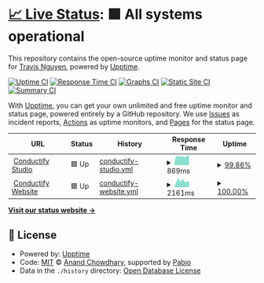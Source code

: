 # [📈 Live Status](https://travisnguyen20.github.io/conductify_uptime): <!--live status--> **🟩 All systems operational**

This repository contains the open-source uptime monitor and status page for [Travis Nguyen](https://travisnguyen.me), powered by [Upptime](https://github.com/upptime/upptime).

[![Uptime CI](https://github.com/travisnguyen20/conductify_uptime/workflows/Uptime%20CI/badge.svg)](https://github.com/travisnguyen20/conductify_uptime/actions?query=workflow%3A%22Uptime+CI%22)
[![Response Time CI](https://github.com/travisnguyen20/conductify_uptime/workflows/Response%20Time%20CI/badge.svg)](https://github.com/travisnguyen20/conductify_uptime/actions?query=workflow%3A%22Response+Time+CI%22)
[![Graphs CI](https://github.com/travisnguyen20/conductify_uptime/workflows/Graphs%20CI/badge.svg)](https://github.com/travisnguyen20/conductify_uptime/actions?query=workflow%3A%22Graphs+CI%22)
[![Static Site CI](https://github.com/travisnguyen20/conductify_uptime/workflows/Static%20Site%20CI/badge.svg)](https://github.com/travisnguyen20/conductify_uptime/actions?query=workflow%3A%22Static+Site+CI%22)
[![Summary CI](https://github.com/travisnguyen20/conductify_uptime/workflows/Summary%20CI/badge.svg)](https://github.com/travisnguyen20/conductify_uptime/actions?query=workflow%3A%22Summary+CI%22)

With [Upptime](https://upptime.js.org), you can get your own unlimited and free uptime monitor and status page, powered entirely by a GitHub repository. We use [Issues](https://github.com/travisnguyen20/conductify_uptime/issues) as incident reports, [Actions](https://github.com/travisnguyen20/conductify_uptime/actions) as uptime monitors, and [Pages](https://travisnguyen20.github.io/conductify_uptime) for the status page.

<!--start: status pages-->
<!-- This summary is generated by Upptime (https://github.com/upptime/upptime) -->
<!-- Do not edit this manually, your changes will be overwritten -->
<!-- prettier-ignore -->
| URL | Status | History | Response Time | Uptime |
| --- | ------ | ------- | ------------- | ------ |
| <img alt="" src="https://icons.duckduckgo.com/ip3/studio.conductify.ai.ico" height="13"> [Conductify Studio](https://studio.conductify.ai) | 🟩 Up | [conductify-studio.yml](https://github.com/ConductifyAI/conductify-status/commits/HEAD/history/conductify-studio.yml) | <details><summary><img alt="Response time graph" src="./graphs/conductify-studio/response-time-week.png" height="20"> 869ms</summary><br><a href="https://travisnguyen20.github.io/conductify-status/history/conductify-studio"><img alt="Response time 1012" src="https://img.shields.io/endpoint?url=https%3A%2F%2Fraw.githubusercontent.com%2FConductifyAI%2Fconductify-status%2FHEAD%2Fapi%2Fconductify-studio%2Fresponse-time.json"></a><br><a href="https://travisnguyen20.github.io/conductify-status/history/conductify-studio"><img alt="24-hour response time 876" src="https://img.shields.io/endpoint?url=https%3A%2F%2Fraw.githubusercontent.com%2FConductifyAI%2Fconductify-status%2FHEAD%2Fapi%2Fconductify-studio%2Fresponse-time-day.json"></a><br><a href="https://travisnguyen20.github.io/conductify-status/history/conductify-studio"><img alt="7-day response time 869" src="https://img.shields.io/endpoint?url=https%3A%2F%2Fraw.githubusercontent.com%2FConductifyAI%2Fconductify-status%2FHEAD%2Fapi%2Fconductify-studio%2Fresponse-time-week.json"></a><br><a href="https://travisnguyen20.github.io/conductify-status/history/conductify-studio"><img alt="30-day response time 940" src="https://img.shields.io/endpoint?url=https%3A%2F%2Fraw.githubusercontent.com%2FConductifyAI%2Fconductify-status%2FHEAD%2Fapi%2Fconductify-studio%2Fresponse-time-month.json"></a><br><a href="https://travisnguyen20.github.io/conductify-status/history/conductify-studio"><img alt="1-year response time 1012" src="https://img.shields.io/endpoint?url=https%3A%2F%2Fraw.githubusercontent.com%2FConductifyAI%2Fconductify-status%2FHEAD%2Fapi%2Fconductify-studio%2Fresponse-time-year.json"></a></details> | <details><summary><a href="https://travisnguyen20.github.io/conductify-status/history/conductify-studio">99.86%</a></summary><a href="https://travisnguyen20.github.io/conductify-status/history/conductify-studio"><img alt="All-time uptime 99.86%" src="https://img.shields.io/endpoint?url=https%3A%2F%2Fraw.githubusercontent.com%2FConductifyAI%2Fconductify-status%2FHEAD%2Fapi%2Fconductify-studio%2Fuptime.json"></a><br><a href="https://travisnguyen20.github.io/conductify-status/history/conductify-studio"><img alt="24-hour uptime 100.00%" src="https://img.shields.io/endpoint?url=https%3A%2F%2Fraw.githubusercontent.com%2FConductifyAI%2Fconductify-status%2FHEAD%2Fapi%2Fconductify-studio%2Fuptime-day.json"></a><br><a href="https://travisnguyen20.github.io/conductify-status/history/conductify-studio"><img alt="7-day uptime 99.86%" src="https://img.shields.io/endpoint?url=https%3A%2F%2Fraw.githubusercontent.com%2FConductifyAI%2Fconductify-status%2FHEAD%2Fapi%2Fconductify-studio%2Fuptime-week.json"></a><br><a href="https://travisnguyen20.github.io/conductify-status/history/conductify-studio"><img alt="30-day uptime 99.88%" src="https://img.shields.io/endpoint?url=https%3A%2F%2Fraw.githubusercontent.com%2FConductifyAI%2Fconductify-status%2FHEAD%2Fapi%2Fconductify-studio%2Fuptime-month.json"></a><br><a href="https://travisnguyen20.github.io/conductify-status/history/conductify-studio"><img alt="1-year uptime 99.86%" src="https://img.shields.io/endpoint?url=https%3A%2F%2Fraw.githubusercontent.com%2FConductifyAI%2Fconductify-status%2FHEAD%2Fapi%2Fconductify-studio%2Fuptime-year.json"></a></details>
| <img alt="" src="https://icons.duckduckgo.com/ip3/conductify.ai.ico" height="13"> [Conductify Website](https://conductify.ai) | 🟩 Up | [conductify-website.yml](https://github.com/ConductifyAI/conductify-status/commits/HEAD/history/conductify-website.yml) | <details><summary><img alt="Response time graph" src="./graphs/conductify-website/response-time-week.png" height="20"> 2161ms</summary><br><a href="https://travisnguyen20.github.io/conductify-status/history/conductify-website"><img alt="Response time 2160" src="https://img.shields.io/endpoint?url=https%3A%2F%2Fraw.githubusercontent.com%2FConductifyAI%2Fconductify-status%2FHEAD%2Fapi%2Fconductify-website%2Fresponse-time.json"></a><br><a href="https://travisnguyen20.github.io/conductify-status/history/conductify-website"><img alt="24-hour response time 2016" src="https://img.shields.io/endpoint?url=https%3A%2F%2Fraw.githubusercontent.com%2FConductifyAI%2Fconductify-status%2FHEAD%2Fapi%2Fconductify-website%2Fresponse-time-day.json"></a><br><a href="https://travisnguyen20.github.io/conductify-status/history/conductify-website"><img alt="7-day response time 2161" src="https://img.shields.io/endpoint?url=https%3A%2F%2Fraw.githubusercontent.com%2FConductifyAI%2Fconductify-status%2FHEAD%2Fapi%2Fconductify-website%2Fresponse-time-week.json"></a><br><a href="https://travisnguyen20.github.io/conductify-status/history/conductify-website"><img alt="30-day response time 2151" src="https://img.shields.io/endpoint?url=https%3A%2F%2Fraw.githubusercontent.com%2FConductifyAI%2Fconductify-status%2FHEAD%2Fapi%2Fconductify-website%2Fresponse-time-month.json"></a><br><a href="https://travisnguyen20.github.io/conductify-status/history/conductify-website"><img alt="1-year response time 2160" src="https://img.shields.io/endpoint?url=https%3A%2F%2Fraw.githubusercontent.com%2FConductifyAI%2Fconductify-status%2FHEAD%2Fapi%2Fconductify-website%2Fresponse-time-year.json"></a></details> | <details><summary><a href="https://travisnguyen20.github.io/conductify-status/history/conductify-website">100.00%</a></summary><a href="https://travisnguyen20.github.io/conductify-status/history/conductify-website"><img alt="All-time uptime 99.94%" src="https://img.shields.io/endpoint?url=https%3A%2F%2Fraw.githubusercontent.com%2FConductifyAI%2Fconductify-status%2FHEAD%2Fapi%2Fconductify-website%2Fuptime.json"></a><br><a href="https://travisnguyen20.github.io/conductify-status/history/conductify-website"><img alt="24-hour uptime 100.00%" src="https://img.shields.io/endpoint?url=https%3A%2F%2Fraw.githubusercontent.com%2FConductifyAI%2Fconductify-status%2FHEAD%2Fapi%2Fconductify-website%2Fuptime-day.json"></a><br><a href="https://travisnguyen20.github.io/conductify-status/history/conductify-website"><img alt="7-day uptime 100.00%" src="https://img.shields.io/endpoint?url=https%3A%2F%2Fraw.githubusercontent.com%2FConductifyAI%2Fconductify-status%2FHEAD%2Fapi%2Fconductify-website%2Fuptime-week.json"></a><br><a href="https://travisnguyen20.github.io/conductify-status/history/conductify-website"><img alt="30-day uptime 100.00%" src="https://img.shields.io/endpoint?url=https%3A%2F%2Fraw.githubusercontent.com%2FConductifyAI%2Fconductify-status%2FHEAD%2Fapi%2Fconductify-website%2Fuptime-month.json"></a><br><a href="https://travisnguyen20.github.io/conductify-status/history/conductify-website"><img alt="1-year uptime 99.94%" src="https://img.shields.io/endpoint?url=https%3A%2F%2Fraw.githubusercontent.com%2FConductifyAI%2Fconductify-status%2FHEAD%2Fapi%2Fconductify-website%2Fuptime-year.json"></a></details>

<!--end: status pages-->

[**Visit our status website →**](https://travisnguyen20.github.io/conductify_uptime)

## 📄 License

- Powered by: [Upptime](https://github.com/upptime/upptime)
- Code: [MIT](./LICENSE) © [Anand Chowdhary](https://anandchowdhary.com), supported by [Pabio](https://pabio.com)
- Data in the `./history` directory: [Open Database License](https://opendatacommons.org/licenses/odbl/1-0/)
